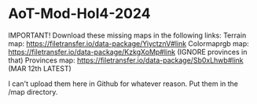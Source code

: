 # AoT-Mod-HoI4-2024 
IMPORTANT! Download these missing maps in the following links: 
Terrain map: https://filetransfer.io/data-package/YiyctznV#link 
Colormaprgb map: https://filetransfer.io/data-package/KzkgXoMp#link (IGNORE provinces in that) 
Provinces map: https://filetransfer.io/data-package/Sb0xLhwb#link (MAR 12th LATEST)

I can't upload them here in Github for whatever reason. Put them in the /map directory.  
